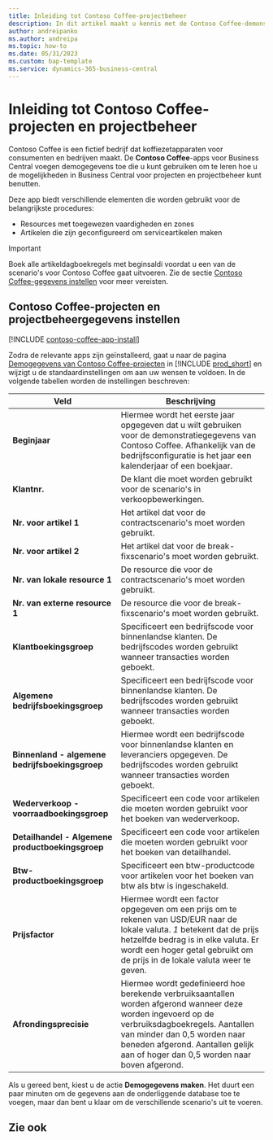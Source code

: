 ```yaml
---
title: Inleiding tot Contoso Coffee-projectbeheer
description: In dit artikel maakt u kennis met de Contoso Coffee-demonstratiegegevens voor projecten en projectbeheer.
author: andreipanko
ms.author: andreipa
ms.topic: how-to
ms.date: 05/31/2023
ms.custom: bap-template
ms.service: dynamics-365-business-central
---
```


# Inleiding tot Contoso Coffee-projecten en projectbeheer

Contoso Coffee is een fictief bedrijf dat koffiezetapparaten voor consumenten en bedrijven maakt. De **Contoso Coffee**-apps voor Business Central voegen demogegevens toe die u kunt gebruiken om te leren hoe u de mogelijkheden in Business Central voor projecten en projectbeheer kunt benutten.

Deze app biedt verschillende elementen die worden gebruikt voor de belangrijkste procedures:

- Resources met toegewezen vaardigheden en zones
- Artikelen die zijn geconfigureerd om serviceartikelen maken

> [!IMPORTANT]
> Boek alle artikeldagboekregels met beginsaldi voordat u een van de scenario's voor Contoso Coffee gaat uitvoeren. Zie de sectie [Contoso Coffee-gegevens instellen](#set-up-contoso-coffee-jobs-and-project-management-data) voor meer vereisten.
>
> 
## Contoso Coffee-projecten en projectbeheergegevens instellen

[!INCLUDE [contoso-coffee-app-install](../../includes/contoso-coffee-app-install.md)]

Zodra de relevante apps zijn geïnstalleerd, gaat u naar de pagina [Demogegevens van Contoso Coffee-projecten](https://businesscentral.dynamics.com/?page=4767) in [!INCLUDE [prod_short](../../includes/prod_short.md)] en wijzigt u de standaardinstellingen om aan uw wensen te voldoen. In de volgende tabellen worden de instellingen beschreven:  

|Veld  |Beschrijving  |
|---------|---------|
|**Beginjaar** |Hiermee wordt het eerste jaar opgegeven dat u wilt gebruiken voor de demonstratiegegevens van Contoso Coffee. Afhankelijk van de bedrijfsconfiguratie is het jaar een kalenderjaar of een boekjaar.|
|**Klantnr.**  |De klant die moet worden gebruikt voor de scenario's in verkoopbewerkingen.|
|**Nr. voor artikel 1**  |Het artikel dat voor de contractscenario's moet worden gebruikt.|
|**Nr. voor artikel 2**  |Het artikel dat voor de break-fixscenario's moet worden gebruikt.|
|**Nr. van lokale resource 1**  |De resource die voor de contractscenario's moet worden gebruikt.|
|**Nr. van externe resource 1**  |De resource die voor de break-fixscenario's moet worden gebruikt.|
|**Klantboekingsgroep**|Specificeert een bedrijfscode voor binnenlandse klanten. De bedrijfscodes worden gebruikt wanneer transacties worden geboekt. |
|**Algemene bedrijfsboekingsgroep**|Specificeert een bedrijfscode voor binnenlandse klanten. De bedrijfscodes worden gebruikt wanneer transacties worden geboekt. |
|**Binnenland - algemene bedrijfsboekingsgroep**|Hiermee wordt een bedrijfscode voor binnenlandse klanten en leveranciers opgegeven. De bedrijfscodes worden gebruikt wanneer transacties worden geboekt. |
|**Wederverkoop - voorraadboekingsgroep**    |Specificeert een code voor artikelen die moeten worden gebruikt voor het boeken van wederverkoop.|
|**Detailhandel - Algemene productboekingsgroep**    |Specificeert een code voor artikelen die moeten worden gebruikt voor het boeken van detailhandel.|
|**Btw-productboekingsgroep**    |Specificeert een btw-productcode voor artikelen voor het boeken van btw als btw is ingeschakeld.|
|**Prijsfactor**     |Hiermee wordt een factor opgegeven om een prijs om te rekenen van USD/EUR naar de lokale valuta. *1* betekent dat de prijs hetzelfde bedrag is in elke valuta. Er wordt een hoger getal gebruikt om de prijs in de lokale valuta weer te geven. |
|**Afrondingsprecisie**  |Hiermee wordt gedefinieerd hoe berekende verbruiksaantallen worden afgerond wanneer deze worden ingevoerd op de verbruiksdagboekregels. Aantallen van minder dan 0,5 worden naar beneden afgerond. Aantallen gelijk aan of hoger dan 0,5 worden naar boven afgerond.|

Als u gereed bent, kiest u de actie **Demogegevens maken**. Het duurt een paar minuten om de gegevens aan de onderliggende database toe te voegen, maar dan bent u klaar om de verschillende scenario's uit te voeren.  

## Zie ook
